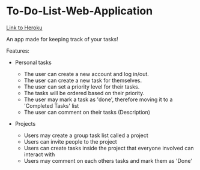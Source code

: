 # To-Do-List-Web-Application

[Link to Heroku](https://to-do-list-web-application.herokuapp.com/)

An app made for keeping track of your tasks!

Features:

* Personal tasks
    - The user can create a new account and log in/out.
    - The user can create a new task for themselves.
    - The user can set a priority level for their tasks.
    - The tasks will be ordered based on their priority.
    - The user may mark a task as 'done', therefore moving it to a 'Completed Tasks' list
    - The user can comment on their tasks (Description)

* Projects
    - Users may create a group task list called a project
    - Users can invite people to the project
    - Users can create tasks inside the project that everyone involved can interact with
    - Users may comment on each others tasks and mark them as 'Done'
